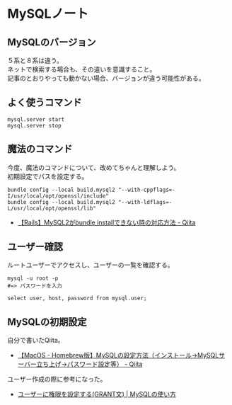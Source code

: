 # MySQLノート

## MySQLのバージョン

５系と８系は違う。  
ネットで検索する場合も、その違いを意識すること。  
記事のとおりやっても動かない場合、バージョンが違う可能性がある。  

## よく使うコマンド

```text
mysql.server start
mysql.server stop
```

## 魔法のコマンド

今度、魔法のコマンドについて、改めてちゃんと理解しよう。  
初期設定でパスを設定する。  

```text
bundle config --local build.mysql2 "--with-cppflags=-I/usr/local/opt/openssl/include"
bundle config --local build.mysql2 "--with-ldflags=-L/usr/local/opt/openssl/lib"
```

- [【Rails】MySQL2がbundle installできない時の対応方法 \- Qiita](https://qiita.com/fukuda_fu/items/463a39406ce713396403)

## ユーザー確認

ルートユーザーでアクセスし、ユーザーの一覧を確認する。

```text
mysql -u root -p
#=> パスワードを入力

select user, host, password from mysql.user;
```

## MySQLの初期設定

自分で書いたQiita。

- [【MacOS \- Homebrew版】MySQLの設定方法（インストール→MySQLサーバー立ち上げ→パスワード設定等） \- Qiita](https://qiita.com/miketa_webprgr/items/ba7210ac57e2086fc5b6#3-mysql%E3%81%AE%E3%83%91%E3%82%B9%E3%83%AF%E3%83%BC%E3%83%89%E8%A8%AD%E5%AE%9A%E7%AD%89%E3%82%92%E8%A1%8C%E3%81%86)

ユーザー作成の際に参考になった。

- [ユーザーに権限を設定する\(GRANT文\) \| MySQLの使い方](https://www.dbonline.jp/mysql/user/index6.html)
